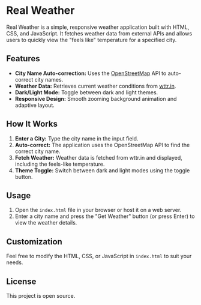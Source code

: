 # Real Weather

Real Weather is a simple, responsive weather application built with HTML, CSS, and JavaScript. It fetches weather data from external APIs and allows users to quickly view the "feels like" temperature for a specified city.

## Features

- **City Name Auto-correction:** Uses the [OpenStreetMap](https://nominatim.org) API to auto-correct city names.
- **Weather Data:** Retrieves current weather conditions from [wttr.in](https://wttr.in).
- **Dark/Light Mode:** Toggle between dark and light themes.
- **Responsive Design:** Smooth zooming background animation and adaptive layout.

## How It Works

1. **Enter a City:** Type the city name in the input field.
2. **Auto-correct:** The application uses the OpenStreetMap API to find the correct city name.
3. **Fetch Weather:** Weather data is fetched from wttr.in and displayed, including the feels-like temperature.
4. **Theme Toggle:** Switch between dark and light modes using the toggle button.

## Usage

1. Open the `index.html` file in your browser or host it on a web server.
2. Enter a city name and press the "Get Weather" button (or press Enter) to view the weather details.

## Customization

Feel free to modify the HTML, CSS, or JavaScript in `index.html` to suit your needs.

## License

This project is open source.
